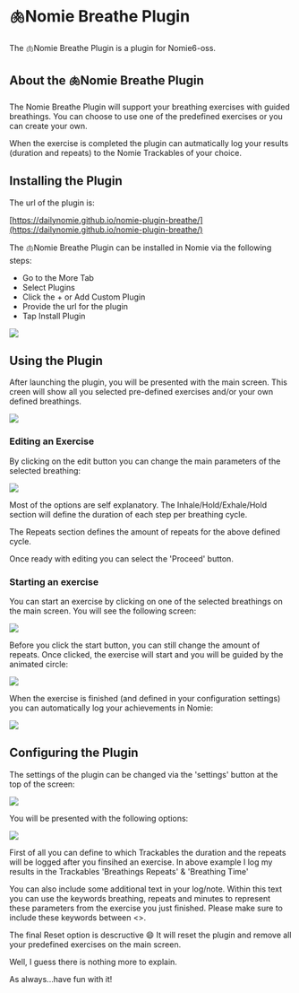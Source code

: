 # 🫁Nomie Breathe Plugin

The 🫁Nomie Breathe Plugin is a plugin for Nomie6-oss.

## About the 🫁Nomie Breathe Plugin

The Nomie Breathe Plugin will support your breathing exercises with guided breathings. You can choose to use one of the predefined exercises or you can create your own.

When the exercise is completed the plugin can autmatically log your results (duration and repeats) to the Nomie Trackables of your choice.

## Installing the Plugin

The url of the plugin is:

[https://dailynomie.github.io/nomie-plugin-breathe/](https://dailynomie.github.io/nomie-plugin-breathe/)

The 🫁Nomie Breathe Plugin can be installed in Nomie via the following steps:

* Go to the More Tab
* Select Plugins
* Click the + or Add Custom Plugin
* Provide the url for the plugin
* Tap Install Plugin

![](assets/20230124_222158_20230120_221227_image.png)

## Using the Plugin

After launching the plugin, you will be presented with the main screen. This creen will show all you selected pre-defined exercises and/or your own defined breathings.

![](assets/20230124_222512_image.png)

### Editing an Exercise

By clicking on the edit button you can change the main parameters of the selected breathing:

![](assets/20230124_222707_image.png)

Most of the options are self explanatory. The Inhale/Hold/Exhale/Hold section will define the duration of each step per breathing cycle.

The Repeats section defines the amount of repeats for the above defined cycle.

Once ready with editing you can select the 'Proceed' button.

### Starting an exercise

You can start an exercise by clicking on one of the selected breathings on the main screen. You will see the following screen:

![](assets/20230124_223100_image.png)

Before you click the start button, you can still change the amount of repeats. Once clicked, the exercise will start and you will be guided by the animated circle:

![](assets/20230124_224357_Screen-Recording-2023-01-24-at-22.36.04.gif)

When the exercise is finished (and defined in your configuration settings) you can automatically log your achievements in Nomie:

![](assets/20230124_224234_Screen-Recording-2023-01-24-at-22.37.35.gif)

## Configuring the Plugin

The settings of the plugin can be changed via the 'settings' button at the top of the screen:

![](assets/20230124_224826_image.png)

You will be presented with the following options:


![](assets/20230124_224923_image.png)

First of all you can define to which Trackables the duration and the repeats will be logged after you finsihed an exercise. In above example I log my results in the Trackables 'Breathings Repeats' & 'Breathing Time'

You can also include some additional text in your log/note. Within this text you can use the keywords breathing, repeats and minutes to represent these parameters from the exercise you just finished. Please make sure to include these keywords between <>.

The final Reset option is descructive 😄 It will reset the plugin and remove all your predefined exercises on the main screen.

Well, I guess there is nothing more to explain.

As always...have fun with it!
